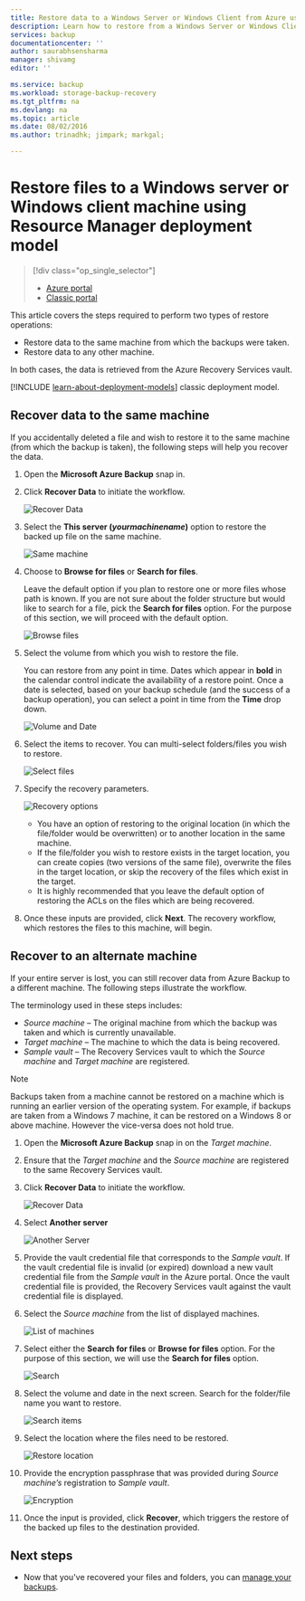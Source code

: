 ```yaml
---
title: Restore data to a Windows Server or Windows Client from Azure using the Resource Manager deployment model | Microsoft Azure
description: Learn how to restore from a Windows Server or Windows Client.
services: backup
documentationcenter: ''
author: saurabhsensharma
manager: shivamg
editor: ''

ms.service: backup
ms.workload: storage-backup-recovery
ms.tgt_pltfrm: na
ms.devlang: na
ms.topic: article
ms.date: 08/02/2016
ms.author: trinadhk; jimpark; markgal;

---
```

# Restore files to a Windows server or Windows client machine using Resource Manager deployment model
> [!div class="op_single_selector"]
> * [Azure portal](backup-azure-restore-windows-server.md)
> * [Classic portal](backup-azure-restore-windows-server-classic.md)
> 
> 

This article covers the steps required to perform two types of restore operations:

* Restore data to the same machine from which the backups were taken.
* Restore data to any other machine.

In both cases, the data is retrieved from the Azure Recovery Services vault.

[!INCLUDE [learn-about-deployment-models](../../includes/learn-about-deployment-models-rm-include.md)] classic deployment model.

## Recover data to the same machine
If you accidentally deleted a file and wish to restore it to the same machine (from which the backup is taken), the following steps will help you recover the data.

1. Open the **Microsoft Azure Backup** snap in.
2. Click **Recover Data** to initiate the workflow.
   
    ![Recover Data](./media/backup-azure-restore-windows-server/recover.png)
3. Select the **This server (*yourmachinename*)** option to restore the backed up file on the same machine.
   
    ![Same machine](./media/backup-azure-restore-windows-server/samemachine.png)
4. Choose to **Browse for files** or **Search for files**.
   
    Leave the default option if you plan to restore one or more files whose path is known. If you are not sure about the folder structure but would like to search for a file, pick the **Search for files** option. For the purpose of this section, we will proceed with the default option.
   
    ![Browse files](./media/backup-azure-restore-windows-server/browseandsearch.png)
5. Select the volume from which you wish to restore the file.
   
    You can restore from any point in time. Dates which appear in **bold** in the calendar control indicate the availability of a restore point. Once a date is selected, based on your backup schedule (and the success of a backup operation), you can select a point in time from the **Time** drop down.
   
    ![Volume and Date](./media/backup-azure-restore-windows-server/volanddate.png)
6. Select the items to recover. You can multi-select folders/files you wish to restore.
   
    ![Select files](./media/backup-azure-restore-windows-server/selectfiles.png)
7. Specify the recovery parameters.
   
    ![Recovery options](./media/backup-azure-restore-windows-server/recoveroptions.png)
   
   * You have an option of restoring to the original location (in which the file/folder would be overwritten) or to another location in the same machine.
   * If the file/folder you wish to restore exists in the target location, you can create copies (two versions of the same file), overwrite the files in the target location, or skip the recovery of the files which exist in the target.
   * It is highly recommended that you leave the default option of restoring the ACLs on the files which are being recovered.
8. Once these inputs are provided, click **Next**. The recovery workflow, which restores the files to this machine, will begin.

## Recover to an alternate machine
If your entire server is lost, you can still recover data from Azure Backup to a different machine. The following steps illustrate the workflow.  

The terminology used in these steps includes:

* *Source machine* – The original machine from which the backup was taken and which is currently unavailable.
* *Target machine* – The machine to which the data is being recovered.
* *Sample vault* – The Recovery Services vault to which the *Source machine* and *Target machine* are registered. <br/>

> [!NOTE]
> Backups taken from a machine cannot be restored on a machine which is running an earlier version of the operating system. For example, if backups are taken from a Windows 7 machine, it can be restored on a Windows 8 or above machine. However the vice-versa does not hold true.
> 
> 

1. Open the **Microsoft Azure Backup** snap in on the *Target machine*.
2. Ensure that the *Target machine* and the *Source machine* are registered to the same Recovery Services vault.
3. Click **Recover Data** to initiate the workflow.
   
    ![Recover Data](./media/backup-azure-restore-windows-server/recover.png)
4. Select **Another server**
   
    ![Another Server](./media/backup-azure-restore-windows-server/anotherserver.png)
5. Provide the vault credential file that corresponds to the *Sample vault*. If the vault credential file is invalid (or expired) download a new vault credential file from the *Sample vault* in the Azure portal. Once the vault credential file is provided, the Recovery Services vault against the vault credential file is displayed.
6. Select the *Source machine* from the list of displayed machines.
   
    ![List of machines](./media/backup-azure-restore-windows-server/machinelist.png)
7. Select either the **Search for files** or **Browse for files** option. For the purpose of this section, we will use the **Search for files** option.
   
    ![Search](./media/backup-azure-restore-windows-server/search.png)
8. Select the volume and date in the next screen. Search for the folder/file name you want to restore.
   
    ![Search items](./media/backup-azure-restore-windows-server/searchitems.png)
9. Select the location where the files need to be restored.
   
    ![Restore location](./media/backup-azure-restore-windows-server/restorelocation.png)
10. Provide the encryption passphrase that was provided during *Source machine’s* registration to *Sample vault*.
    
    ![Encryption](./media/backup-azure-restore-windows-server/encryption.png)
11. Once the input is provided, click **Recover**, which triggers the restore of the backed up files to the destination provided.

## Next steps
* Now that you've recovered your files and folders, you can [manage your backups](backup-azure-manage-windows-server.md).

